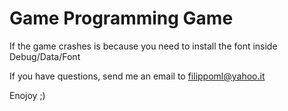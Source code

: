 # Game Programming Game

If the game crashes is because you need to install the font inside Debug/Data/Font

If you have questions, send me an email to filippoml@yahoo.it

Enojoy ;)
